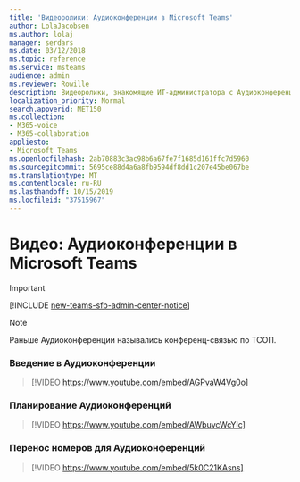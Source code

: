 ```yaml
---
title: 'Видеоролики: Аудиоконференции в Microsoft Teams'
author: LolaJacobsen
ms.author: lolaj
manager: serdars
ms.date: 03/12/2018
ms.topic: reference
ms.service: msteams
audience: admin
ms.reviewer: Rowille
description: Видеоролики, знакомящие ИТ-администратора с Аудиоконференциями в Microsoft Teams.
localization_priority: Normal
search.appverid: MET150
ms.collection:
- M365-voice
- M365-collaboration
appliesto:
- Microsoft Teams
ms.openlocfilehash: 2ab70883c3ac98b6a67fe7f1685d161ffc7d5960
ms.sourcegitcommit: 5695ce88d4a6a8fb9594df8dd1c207e45be067be
ms.translationtype: MT
ms.contentlocale: ru-RU
ms.lasthandoff: 10/15/2019
ms.locfileid: "37515967"
---
```

<a name="videos-audio-conferencing-in-microsoft-teams"></a>Видео: Аудиоконференции в Microsoft Teams
=============================================
> [!IMPORTANT]
> [!INCLUDE [new-teams-sfb-admin-center-notice](includes/new-teams-sfb-admin-center-notice.md)]

> [!NOTE]
> Раньше Аудиоконференции назывались конференц-связью по ТСОП.


### <a name="introduction-to-audio-conferencing"></a>Введение в Аудиоконференции
> [!VIDEO https://www.youtube.com/embed/AGPvaW4Vg0o]

### <a name="plan-for-audio-conferencing"></a>Планирование Аудиоконференций
> [!VIDEO https://www.youtube.com/embed/AWbuvcWcYIc]

### <a name="number-porting-for-audio-conferencing"></a>Перенос номеров для Аудиоконференций
> [!VIDEO https://www.youtube.com/embed/5k0C21KAsns]